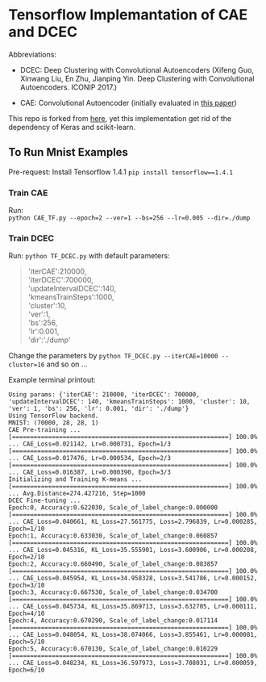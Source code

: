 # Tensorflow Implemantation of CAE and DCEC

Abbreviations:

- DCEC: Deep Clustering with Convolutional Autoencoders (Xifeng Guo, Xinwang Liu, En Zhu, Jianping Yin. 
Deep Clustering with Convolutional Autoencoders. ICONIP 2017.)

- CAE: Convolutional Autoencoder (initially evaluated in [this paper](https://arxiv.org/abs/1703.07980))

This repo is forked from [here](https://github.com/XifengGuo/DCEC), yet this implementation get rid of the dependency of Keras and scikit-learn.

## To Run Mnist Examples
Pre-request: Install Tensorflow 1.4.1
`pip install tensorflow==1.4.1`

### Train CAE
Run:   
`python CAE_TF.py --epoch=2 --ver=1 --bs=256 --lr=0.005 --dir=./dump`

### Train DCEC
Run: `python TF_DCEC.py` with default parameters:  
>'iterCAE':210000,  
>'iterDCEC':700000,  
>'updateIntervalDCEC':140,  
>'kmeansTrainSteps':1000,  
>'cluster':10,  
>'ver':1,  
>'bs':256,  
>'lr':0.001,  
>'dir':'./dump'  

Change the parameters by `python TF_DCEC.py --iterCAE=10000 --cluster=16` and so on ...

Example terminal printout:
```
Using params: {'iterCAE': 210000, 'iterDCEC': 700000, 'updateIntervalDCEC': 140, 'kmeansTrainSteps': 1000, 'cluster': 10, 'ver': 1, 'bs': 256, 'lr': 0.001, 'dir': './dump'}
Using TensorFlow backend.
MNIST: (70000, 28, 28, 1)
CAE Pre-training ...
[============================================================] 100.0% ... CAE_Loss=0.021142, Lr=0.000731, Epoch=1/3
[============================================================] 100.0% ... CAE_Loss=0.017476, Lr=0.000534, Epoch=2/3
[============================================================] 100.0% ... CAE_Loss=0.016387, Lr=0.000390, Epoch=3/3
Initializing and Training K-means ...
[============================================================] 100.0% ... Avg.Distance=274.427216, Step=1000
DCEC Fine-tuning ...
Epoch:0, Accuracy:0.622030, Scale_of_label_change:0.000000
[============================================================] 100.0% ... CAE_Loss=0.040661, KL_Loss=27.561775, Loss=2.796839, Lr=0.000285, Epoch=1/10
Epoch:1, Accuracy:0.633030, Scale_of_label_change:0.060857
[============================================================] 100.0% ... CAE_Loss=0.045316, KL_Loss=35.555901, Loss=3.600906, Lr=0.000208, Epoch=2/10
Epoch:2, Accuracy:0.660490, Scale_of_label_change:0.083857
[============================================================] 100.0% ... CAE_Loss=0.045954, KL_Loss=34.958328, Loss=3.541786, Lr=0.000152, Epoch=3/10
Epoch:3, Accuracy:0.667530, Scale_of_label_change:0.034700
[============================================================] 100.0% ... CAE_Loss=0.045734, KL_Loss=35.869713, Loss=3.632705, Lr=0.000111, Epoch=4/10
Epoch:4, Accuracy:0.670290, Scale_of_label_change:0.017114
[============================================================] 100.0% ... CAE_Loss=0.048054, KL_Loss=38.074066, Loss=3.855461, Lr=0.000081, Epoch=5/10
Epoch:5, Accuracy:0.670130, Scale_of_label_change:0.010229
[============================================================] 100.0% ... CAE_Loss=0.048234, KL_Loss=36.597973, Loss=3.708031, Lr=0.000059, Epoch=6/10
```


